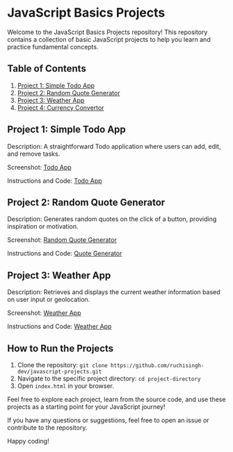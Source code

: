 # JavaScript Basics Projects

Welcome to the JavaScript Basics Projects repository! This repository contains a collection of basic JavaScript projects to help you learn and practice fundamental concepts.

## Table of Contents

1. [Project 1: Simple Todo App](#project-1-simple-todo-app)
2. [Project 2: Random Quote Generator](#project-2-random-quote-generator)
3. [Project 3: Weather App](#project-3-weather-app)
4. [Project 4: Currency Convertor](#project-4-image-slider)

## Project 1: Simple Todo App

Description: A straightforward Todo application where users can add, edit, and remove tasks.

Screenshot: [Todo App](screenshots/todo-app.png)

Instructions and Code: [Todo App](projects/todo-app/)

## Project 2: Random Quote Generator

Description: Generates random quotes on the click of a button, providing inspiration or motivation.

Screenshot: [Random Quote Generator](screenshots/quote-generator.png)

Instructions and Code: [Quote Generator](projects/quote-generator/)

## Project 3: Weather App

Description: Retrieves and displays the current weather information based on user input or geolocation.

Screenshot: [Weather App](screenshots/weather-app.png)

Instructions and Code: [Weather App](projects/weather-app/)

## How to Run the Projects

1. Clone the repository: `git clone https://github.com/ruchisingh-dev/javascript-projects.git`
2. Navigate to the specific project directory: `cd project-directory`
3. Open `index.html` in your browser.

Feel free to explore each project, learn from the source code, and use these projects as a starting point for your JavaScript journey!

If you have any questions or suggestions, feel free to open an issue or contribute to the repository.

Happy coding!
